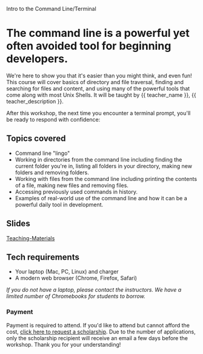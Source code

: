 Intro to the Command Line/Terminal

# The command line is a powerful yet often avoided tool for beginning developers.

We're here to show you that it's easier than you might think, and even fun! This course will cover basics of directory and file traversal, finding and searching for files and content, and using many of the powerful tools  that come along with most Unix Shells. It will be taught by {{ teacher_name }}, {{ teacher_description }}.

After this workshop, the next time you encounter a terminal prompt, you'll be ready to respond with confidence:

## Topics covered

* Command line "lingo"
* Working in directories from the command line including finding the current folder you're in, listing all folders in your directory, making new folders and removing folders.
* Working with files from the command line including printing the contents of a file, making new files and removing files.
* Accessing previously used commands in history.
* Examples of real-world use of the command line and how it can be a powerful daily tool in development.

## Slides

[Teaching-Materials](https://www.teaching-materials.org/cli/) 

## Tech requirements

* Your laptop (Mac, PC, Linux) and charger
* A modern web browser (Chrome, Firefox, Safari)

*If you do not have a laptop, please contact the instructors. We have a limited number of Chromebooks for students to borrow.*

### Payment

Payment is required to attend. If you'd like to attend but cannot afford the cost, [click here to request a scholarship](https://docs.google.com/forms/d/e/1FAIpQLSfiUBN4yve3L7iociXzcqNgEtrljsn_7mCgZ3eUtvAEr3bcQg/viewform). Due to the number of applications, only the scholarship recipient will receive an email a few days before the workshop. Thank you for your understanding!
